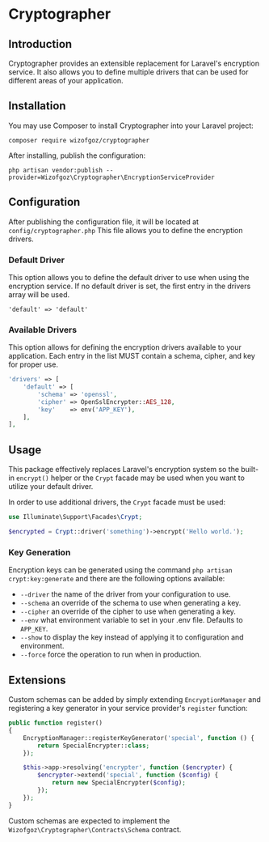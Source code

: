 # Cryptographer

## Introduction
Cryptographer provides an extensible replacement for Laravel's encryption service. It also allows you to define multiple drivers that can be used for different areas of your application.

## Installation
You may use Composer to install Cryptographer into your Laravel project:

`composer require wizofgoz/cryptographer`

After installing, publish the configuration:

`php artisan vendor:publish --provider=Wizofgoz\Cryptographer\EncryptionServiceProvider`

## Configuration
After publishing the configuration file, it will be located at `config/cryptographer.php` This file allows you to define the encryption drivers.

### Default Driver
This option allows you to define the default driver to use when using the encryption service. If no default driver is set, the first entry in the drivers array will be used.

`'default' => 'default'`

### Available Drivers
This option allows for defining the encryption drivers available to your application. Each entry in the list MUST contain a schema, cipher, and key for proper use.

```php
'drivers' => [
    'default' => [
        'schema' => 'openssl',
        'cipher' => OpenSslEncrypter::AES_128,
        'key'    => env('APP_KEY'),
    ],
],
```

## Usage
This package effectively replaces Laravel's encryption system so the built-in `encrypt()` helper or the `Crypt` facade may be used when you want to utilize your default driver.

In order to use additional drivers, the `Crypt` facade must be used:

```php
use Illuminate\Support\Facades\Crypt;

$encrypted = Crypt::driver('something')->encrypt('Hello world.');
```

### Key Generation
Encryption keys can be generated using the command `php artisan crypt:key:generate` and there are the following options available:

- `--driver` the name of the driver from your configuration to use.
- `--schema` an override of the schema to use when generating a key.
- `--cipher` an override of the cipher to use when generating a key.
- `--env` what environment variable to set in your .env file. Defaults to `APP_KEY`.
- `--show` to display the key instead of applying it to configuration and environment.
- `--force` force the operation to run when in production.

## Extensions
Custom schemas can be added by simply extending `EncryptionManager` and registering a key generator in your service provider's `register` function:

```php
public function register()
{
    EncryptionManager::registerKeyGenerator('special', function () {
        return SpecialEncrypter::class;
    });

    $this->app->resolving('encrypter', function ($encrypter) {
        $encrypter->extend('special', function ($config) {
            return new SpecialEncrypter($config);
        });
    });
}
```

Custom schemas are expected to implement the `Wizofgoz\Cryptographer\Contracts\Schema` contract.